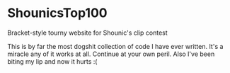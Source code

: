 # ShounicsTop100
Bracket-style tourny website for Shounic's clip contest

This is by far the most dogshit collection of code I have ever written. It's a miracle any of it works at all. Continue at your own peril. Also I've been biting my lip and now it hurts :(
